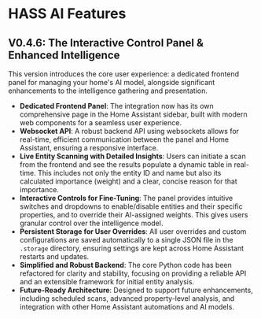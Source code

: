 # HASS AI Features

## V0.4.6: The Interactive Control Panel & Enhanced Intelligence

This version introduces the core user experience: a dedicated frontend panel for managing your home's AI model, alongside significant enhancements to the intelligence gathering and presentation.

- **Dedicated Frontend Panel**: The integration now has its own comprehensive page in the Home Assistant sidebar, built with modern web components for a seamless user experience.
- **Websocket API**: A robust backend API using websockets allows for real-time, efficient communication between the panel and Home Assistant, ensuring a responsive interface.
- **Live Entity Scanning with Detailed Insights**: Users can initiate a scan from the frontend and see the results populate a dynamic table in real-time. This includes not only the entity ID and name but also its calculated importance (weight) and a clear, concise reason for that importance.
- **Interactive Controls for Fine-Tuning**: The panel provides intuitive switches and dropdowns to enable/disable entities and their specific properties, and to override their AI-assigned weights. This gives users granular control over the intelligence model.
- **Persistent Storage for User Overrides**: All user overrides and custom configurations are saved automatically to a single JSON file in the `.storage` directory, ensuring settings are kept across Home Assistant restarts and updates.
- **Simplified and Robust Backend**: The core Python code has been refactored for clarity and stability, focusing on providing a reliable API and an extensible framework for initial entity analysis.
- **Future-Ready Architecture**: Designed to support future enhancements, including scheduled scans, advanced property-level analysis, and integration with other Home Assistant automations and AI models.